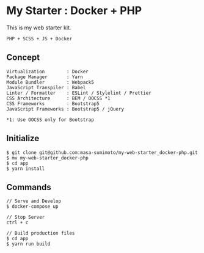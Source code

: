 # My Starter : Docker + PHP

This is my web starter kit.

`PHP + SCSS + JS + Docker`

## Concept

```
Virtualization        : Docker
Package Manager       : Yarn
Module Bundler        : Webpack5
JavaScript Transpiler : Babel
Linter / Formatter    : ESLint / Stylelint / Prettier
CSS Architecture      : BEM / OOCSS *1
CSS Frameworks        : Bootstrap5
JavaScript Frameworks : Bootstrap5 / jQuery

*1: Use OOCSS only for Bootstrap
```

## Initialize

```
$ git clone git@github.com:masa-sumimoto/my-web-starter_docker-php.git
$ mv my-web-starter_docker-php
$ cd app
$ yarn install
```

## Commands

```
// Serve and Develop
$ docker-compose up

// Stop Server
ctrl + c

// Build production files
$ cd app
$ yarn run build
```
